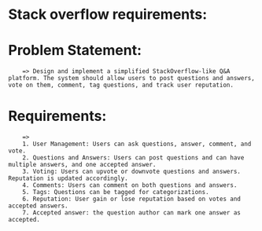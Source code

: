 # Stack overflow requirements:
# Problem Statement:
        => Design and implement a simplified StackOverflow-like Q&A platform. The system should allow users to post questions and answers, vote on them, comment, tag questions, and track user reputation.


# Requirements:
        =>
        1. User Management: Users can ask questions, answer, comment, and vote.
        2. Questions and Answers: Users can post questions and can have multiple answers, and one accepted answer.
        3. Voting: Users can upvote or downvote questions and answers. Reputation is updated accordingly.
        4. Comments: Users can comment on both questions and answers.
        5. Tags: Questions can be tagged for categorizations.
        6. Reputation: User gain or lose reputation based on votes and accepted answers.
        7. Accepted answer: the question author can mark one answer as accepted.
        